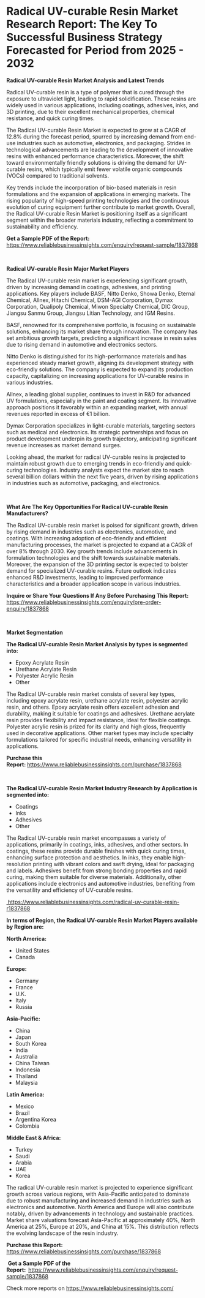 <p><h1>Radical UV-curable Resin Market Research Report: The Key To Successful Business Strategy Forecasted for Period from 2025 - 2032</h1></p><p><strong>Radical UV-curable Resin Market Analysis and Latest Trends</strong></p>
<p><p>Radical UV-curable resin is a type of polymer that is cured through the exposure to ultraviolet light, leading to rapid solidification. These resins are widely used in various applications, including coatings, adhesives, inks, and 3D printing, due to their excellent mechanical properties, chemical resistance, and quick curing times. </p><p>The Radical UV-curable Resin Market is expected to grow at a CAGR of 12.8% during the forecast period, spurred by increasing demand from end-use industries such as automotive, electronics, and packaging. Strides in technological advancements are leading to the development of innovative resins with enhanced performance characteristics. Moreover, the shift toward environmentally friendly solutions is driving the demand for UV-curable resins, which typically emit fewer volatile organic compounds (VOCs) compared to traditional solvents. </p><p>Key trends include the incorporation of bio-based materials in resin formulations and the expansion of applications in emerging markets. The rising popularity of high-speed printing technologies and the continuous evolution of curing equipment further contribute to market growth. Overall, the Radical UV-curable Resin Market is positioning itself as a significant segment within the broader materials industry, reflecting a commitment to sustainability and efficiency.</p></p>
<p><strong>Get a Sample PDF of the Report:&nbsp;</strong> <a href="https://www.reliablebusinessinsights.com/enquiry/request-sample/1837868?utm_campaign=3116&utm_medium=2&utm_source=Github&utm_content=ia&utm_term=03042025&utm_id=radical-uv-curable-resin">https://www.reliablebusinessinsights.com/enquiry/request-sample/1837868</a></p>
<p>&nbsp;</p>
<p><strong>Radical UV-curable Resin Major Market Players</strong></p>
<p><p>The Radical UV-curable resin market is experiencing significant growth, driven by increasing demand in coatings, adhesives, and printing applications. Key players include BASF, Nitto Denko, Showa Denko, Eternal Chemical, Allnex, Hitachi Chemical, DSM-AGI Corporation, Dymax Corporation, Qualipoly Chemical, Miwon Specialty Chemical, DIC Group, Jiangsu Sanmu Group, Jiangsu Litian Technology, and IGM Resins.</p><p>BASF, renowned for its comprehensive portfolio, is focusing on sustainable solutions, enhancing its market share through innovation. The company has set ambitious growth targets, predicting a significant increase in resin sales due to rising demand in automotive and electronics sectors.</p><p>Nitto Denko is distinguished for its high-performance materials and has experienced steady market growth, aligning its development strategy with eco-friendly solutions. The company is expected to expand its production capacity, capitalizing on increasing applications for UV-curable resins in various industries.</p><p>Allnex, a leading global supplier, continues to invest in R&D for advanced UV formulations, especially in the paint and coating segment. Its innovative approach positions it favorably within an expanding market, with annual revenues reported in excess of €1 billion.</p><p>Dymax Corporation specializes in light-curable materials, targeting sectors such as medical and electronics. Its strategic partnerships and focus on product development underpin its growth trajectory, anticipating significant revenue increases as market demand surges.</p><p>Looking ahead, the market for radical UV-curable resins is projected to maintain robust growth due to emerging trends in eco-friendly and quick-curing technologies. Industry analysts expect the market size to reach several billion dollars within the next five years, driven by rising applications in industries such as automotive, packaging, and electronics.</p></p>
<p>&nbsp;</p>
<p><strong>What Are The Key Opportunities For Radical UV-curable Resin Manufacturers?</strong></p>
<p><p>The Radical UV-curable resin market is poised for significant growth, driven by rising demand in industries such as electronics, automotive, and coatings. With increasing adoption of eco-friendly and efficient manufacturing processes, the market is projected to expand at a CAGR of over 8% through 2030. Key growth trends include advancements in formulation technologies and the shift towards sustainable materials. Moreover, the expansion of the 3D printing sector is expected to bolster demand for specialized UV-curable resins. Future outlook indicates enhanced R&D investments, leading to improved performance characteristics and a broader application scope in various industries.</p></p>
<p><strong>Inquire or Share Your Questions If Any Before Purchasing This Report:</strong> <a href="https://www.reliablebusinessinsights.com/enquiry/pre-order-enquiry/1837868?utm_campaign=3116&utm_medium=2&utm_source=Github&utm_content=ia&utm_term=03042025&utm_id=radical-uv-curable-resin">https://www.reliablebusinessinsights.com/enquiry/pre-order-enquiry/1837868</a></p>
<p>&nbsp;</p>
<p><strong>Market Segmentation</strong></p>
<p><strong>The Radical UV-curable Resin Market Analysis by types is segmented into:</strong></p>
<p><ul><li>Epoxy Acrylate Resin</li><li>Urethane Acrylate Resin</li><li>Polyester Acrylic Resin</li><li>Other</li></ul></p>
<p><p>The Radical UV-curable resin market consists of several key types, including epoxy acrylate resin, urethane acrylate resin, polyester acrylic resin, and others. Epoxy acrylate resin offers excellent adhesion and durability, making it suitable for coatings and adhesives. Urethane acrylate resin provides flexibility and impact resistance, ideal for flexible coatings. Polyester acrylic resin is prized for its clarity and high gloss, frequently used in decorative applications. Other market types may include specialty formulations tailored for specific industrial needs, enhancing versatility in applications.</p></p>
<p><strong>Purchase this Report:&nbsp;</strong><a href="https://www.reliablebusinessinsights.com/purchase/1837868?utm_campaign=3116&utm_medium=2&utm_source=Github&utm_content=ia&utm_term=03042025&utm_id=radical-uv-curable-resin">https://www.reliablebusinessinsights.com/purchase/1837868</a></p>
<p>&nbsp;</p>
<p><strong>The Radical UV-curable Resin Market Industry Research by Application is segmented into:</strong></p>
<p><ul><li>Coatings</li><li>Inks</li><li>Adhesives</li><li>Other</li></ul></p>
<p><p>The Radical UV-curable resin market encompasses a variety of applications, primarily in coatings, inks, adhesives, and other sectors. In coatings, these resins provide durable finishes with quick curing times, enhancing surface protection and aesthetics. In inks, they enable high-resolution printing with vibrant colors and swift drying, ideal for packaging and labels. Adhesives benefit from strong bonding properties and rapid curing, making them suitable for diverse materials. Additionally, other applications include electronics and automotive industries, benefiting from the versatility and efficiency of UV-curable resins.</p></p>
<p><a href="https://www.reliablebusinessinsights.com/radical-uv-curable-resin-r1837868?utm_campaign=3116&utm_medium=2&utm_source=Github&utm_content=ia&utm_term=03042025&utm_id=radical-uv-curable-resin">&nbsp;https://www.reliablebusinessinsights.com/radical-uv-curable-resin-r1837868</a></p>
<p><strong>In terms of Region, the Radical UV-curable Resin Market Players available by Region are:</strong></p>
<p>
    <p> <strong> North America: </strong>
        <ul>
            <li>United States</li>
            <li>Canada</li>
        </ul>
        </p> 
    <p> <strong> Europe: </strong>
        <ul>
            <li>Germany</li>
            <li>France</li>
            <li>U.K.</li>
            <li>Italy</li>
            <li>Russia</li>
        </ul>
        </p> 
    <p> <strong> Asia-Pacific: </strong>
        <ul>
            <li>China</li>
            <li>Japan</li>
            <li>South Korea</li>
            <li>India</li>
            <li>Australia</li>
            <li>China Taiwan</li>
            <li>Indonesia</li>
            <li>Thailand</li>
            <li>Malaysia</li>
        </ul>
        </p> 
    <p> <strong> Latin America: </strong>
        <ul>
            <li>Mexico</li>
            <li>Brazil</li>
            <li>Argentina Korea</li>
            <li>Colombia</li>
        </ul>
        </p> 
    <p> <strong> Middle East & Africa: </strong>
        <ul>
            <li>Turkey</li>
            <li>Saudi</li>
            <li>Arabia</li>
            <li>UAE</li>
            <li>Korea</li>
        </ul>
    </p>
    </p>
<p><p>The radical UV-curable resin market is projected to experience significant growth across various regions, with Asia-Pacific anticipated to dominate due to robust manufacturing and increased demand in industries such as electronics and automotive. North America and Europe will also contribute notably, driven by advancements in technology and sustainable practices. Market share valuations forecast Asia-Pacific at approximately 40%, North America at 25%, Europe at 20%, and China at 15%. This distribution reflects the evolving landscape of the resin industry.</p></p>
<p><strong>Purchase this Report: </strong><a href="https://www.reliablebusinessinsights.com/purchase/1837868?utm_campaign=3116&utm_medium=2&utm_source=Github&utm_content=ia&utm_term=03042025&utm_id=radical-uv-curable-resin">https://www.reliablebusinessinsights.com/purchase/1837868</a></p>
<p>&nbsp;<strong>Get a Sample PDF of the Report:&nbsp;&nbsp;</strong><a href="https://www.reliablebusinessinsights.com/enquiry/request-sample/1837868?utm_campaign=3116&utm_medium=2&utm_source=Github&utm_content=ia&utm_term=03042025&utm_id=radical-uv-curable-resin">https://www.reliablebusinessinsights.com/enquiry/request-sample/1837868</a></p>
<p><strong></strong></p>
<p>Check more reports on <a href="https://www.reliablebusinessinsights.com/?utm_campaign=3116&utm_medium=2&utm_source=Github&utm_content=ia&utm_term=03042025&utm_id=radical-uv-curable-resin">https://www.reliablebusinessinsights.com/</a></p>